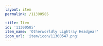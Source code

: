 ```yaml
---
layout: item
permalink: /11300585

title: Item
id: '11300585'
item_name: 'Otherworldly Lightray Headgear'
icon_url: 'item/icon/11300547.png'
---
```

